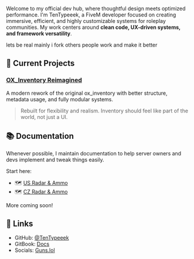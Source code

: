 Welcome to my official dev hub, where thoughtful design meets optimized performance. I'm TenTypeeek, a FiveM developer focused on creating immersive, efficient, and highly customizable systems for roleplay communities. My work centers around **clean code, UX-driven systems, and framework versatility**.

lets be real mainly i fork others people work and make it better


## 🔧 Current Projects

### [OX\_Inventory Reimagined](https://github.com/TenTypeeek/ox_inventory_reimagined)

A modern rework of the original ox_inventory with better structure, metadata usage, and fully modular systems.

> Rebuilt for flexibility and realism. Inventory should feel like part of the world, not just a UI.


## 📚 Documentation

Whenever possible, I maintain documentation to help server owners and devs implement and tweak things easily.

Start here:
* 🗺️ [US Radar & Ammo](https://tentypeeek.gitbook.io/undv/script/radar-and-ammo)
* 🗺️ [CZ Radar & Ammo](https://tentypeeek.gitbook.io/undv/cz/script/radar-and-ammo)

More coming soon!


## 🤝 Links

* GitHub: [@TenTypeeek](https://github.com/TenTypeeek)
* GitBook: [Docs](https://tentypeeek.gitbook.io/undv/)
* Socials: [Guns.lol](https://guns.lol/tentypeeek)